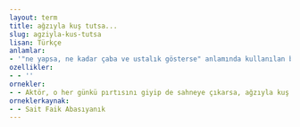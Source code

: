 ```yaml
---
layout: term
title: ağzıyla kuş tutsa...
slug: agziyla-kus-tutsa
lisan: Türkçe
anlamlar:
- '"ne yapsa, ne kadar çaba ve ustalık gösterse" anlamında kullanılan bir söz'
ozellikler:
- - ''
ornekler:
- - Aktör, o her günkü pırtısını giyip de sahneye çıkarsa, ağzıyla kuş tutsa seyirciye Demirhane Müdürü olduğunu yutturamaz.
orneklerkaynak:
- - Sait Faik Abasıyanık
---
```

